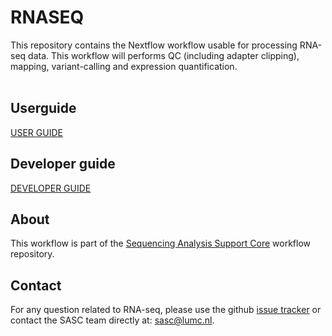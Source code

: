 # RNASEQ
This repository contains the Nextflow workflow usable for processing RNA-seq data. This workflow will performs QC (including adapter clipping), mapping, variant-calling and expression quantification. <br/>
<br/>

## Userguide
[USER GUIDE](https://github.com/lumc-sasc/wf-rnaseq/blob/main/docs/USERGUIDE.md)
<br/>
## Developer guide
[DEVELOPER GUIDE](https://github.com/lumc-sasc/wf-rnaseq/blob/main/docs/DEVELOPERGUIDE.md) <br/>

## About
This workflow is part of the [Sequencing Analysis Support Core](https://github.com/lumc-sasc) workflow repository.

## Contact 
For any question related to RNA-seq, please use the github [issue tracker](https://github.com/lumc-sasc/wf-rnaseq/issues) or contact the SASC team directly at: sasc@lumc.nl.
